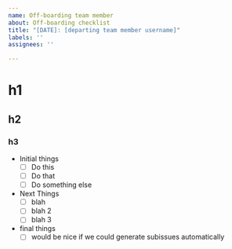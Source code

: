 ```yaml
---
name: Off-boarding team member
about: Off-boarding checklist
title: "[DATE]: [departing team member username]"
labels: ''
assignees: ''

---
```


# h1

## h2

### h3

- Initial things
    - [ ] Do this
    - [ ] Do that
    - [ ] Do something else
- Next Things
  - [ ] blah
  - [ ] blah 2
  - [ ] blah 3

- final things
  - [ ] would be nice if we could generate subissues automatically
